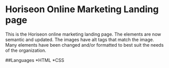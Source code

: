 # Horiseon Online Marketing Landing page

This is the Horiseon online marketing landing page. The elements are now semantic and updated. The images have alt tags that match the image. Many elements have been changed and/or formatted to best suit the needs of the organization.

##Languages
*HTML
*CSS
